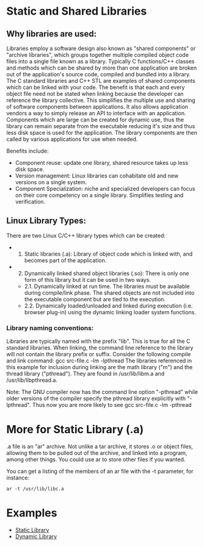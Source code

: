 # Static and Shared Libraries

## Why libraries are used:
Libraries employ a software design also known as "shared components" or "archive libraries", which groups together multiple compiled object code files into a single file known as a library. Typically C functions/C++ classes and methods which can be shared by more than one application are broken out of the application's source code, compiled and bundled into a library. The C standard libraries and C++ STL are examples of shared components which can be linked with your code. The benefit is that each and every object file need not be stated when linking because the developer can reference the library collective. This simplifies the multiple use and sharing of software components between applications. It also allows application vendors a way to simply release an API to interface with an application. Components which are large can be created for dynamic use, thus the library can remain separate from the executable reducing it's size and thus less disk space is used for the application. The library components are then called by various applications for use when needed.

Benefits include:
- Component reuse: update one library, shared resource takes up less disk space.
- Version management: Linux libraries can cohabitate old and new versions on a single system.
- Component Specialization: niche and specialized developers can focus on their core competency on a single library. Simplifies testing and verification.

## Linux Library Types:
There are two Linux C/C++ library types which can be created:

- 1. Static libraries (.a): Library of object code which is linked with, and becomes part of the application.
- 2. Dynamically linked shared object libraries (.so): There is only one form of this library but it can be used in two ways.
  - 2.1. Dynamically linked at run time. The libraries must be available during compile/link phase. The shared objects are not included into the executable component but are tied to the execution.
  - 2.2. Dynamically loaded/unloaded and linked during execution (i.e. browser plug-in) using the dynamic linking loader system functions.

### Library naming conventions:

Libraries are typically named with the prefix "lib". This is true for all the C standard libraries. When linking, the command line reference to the library will not contain the library prefix or suffix.
Consider the following compile and link command: gcc src-file.c -lm -lpthread
The libraries referenced in this example for inclusion during linking are the math library ("m") and the thread library ("pthread"). They are found in /usr/lib/libm.a and /usr/lib/libpthread.a.


Note: The GNU compiler now has the command line option "-pthread" while older versions of the compiler specify the pthread library explicitly with "-lpthread". Thus now you are more likely to see gcc src-file.c -lm -pthread

# More for Static Library (.a)

.a file is an "ar" archive. Not unlike a tar archive, it stores .o or object files, allowing them to be pulled out of the archive, and linked into a program, among other things. You could use ar to store other files if you wanted.

You can get a listing of the members of an ar file with the -t parameter, for instance:

`ar -t /usr/lib/libc.a`

# Examples
- [Static Library](./static_library)
- [Dynamic Library](./dynamic_library)